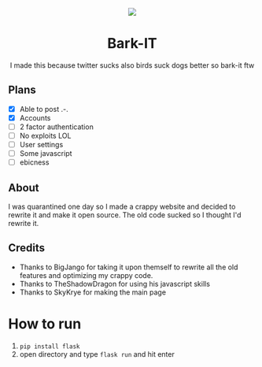 
<p align="center">
  <img src="https://raw.githubusercontent.com/megaboi2005/bark-it/main/images/bark-it.png" />
</p>

<h1 align="center">Bark-IT</h1>
<p align="center">I made this because twitter sucks also birds suck dogs better so bark-it ftw </p>

## Plans
- [x] Able to post .-.
- [x]  Accounts
- [ ]  2 factor authentication
- [ ]  No exploits LOL
- [ ]  User settings
- [ ]  Some javascript
- [ ]  ebicness

## About
I was quarantined one day so I made a crappy website and decided to rewrite it and make it open source.
The old code sucked so I thought I'd rewrite it.

## Credits
- Thanks to BigJango for taking it upon themself to rewrite all the old features and optimizing my crappy code.
- Thanks to TheShadowDragon for using his javascript skills
- Thanks to SkyKrye for making the main page

# How to run
1. `pip install flask`
2. open directory and type `flask run` and hit enter
